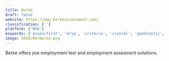 ```yaml
---
title: Berke
draft: false 
website: https://www.berkeassessment.com/
classification: ['']
platform: ['Web']
keywords: ['assessfirst', 'bryq', 'criteria', 'crystal', 'geektastic', 'hackerearth_recruit', 'harver', 'hirescore', 'humantelligence', 'interview_mocha', 'kaggle', 'outmatch', 'plum', 'qualified', 'skeeled', 'wonderlic', 'eskill', 'mettl']
image: 2020/04/Berke.png
---
```

Berke offers pre-employment test and employment assesment solutions.